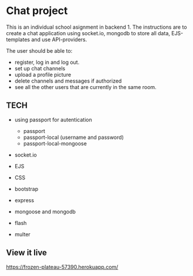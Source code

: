 # Chat project 

This is an individual school asignment in backend 1. The instructions are to create a chat 
application using socket.io, mongodb to store all data, EJS-templates and use API-providers. 

The user should be able to:
- register, log in and log out.
- set up chat channels
- upload a profile picture
- delete channels and messages if authorized
- see all the other users that are currently in the same room.

## TECH

- using passport for autentication
    - passport 
    - passport-local (username and password)
    - passport-local-mongoose 

- socket.io 

- EJS

- CSS

- bootstrap

- express 

- mongoose and mongodb

- flash

- multer

## View it live 

https://frozen-plateau-57390.herokuapp.com/



